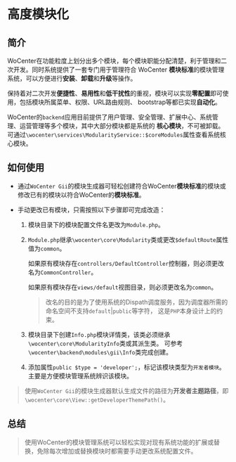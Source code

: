 # 高度模块化 #

## 简介

WoCenter在功能粒度上划分出多个模块，每个模块职能分配清楚，利于管理和二次开发。同时系统提供了一套专门用于管理符合 WoCenter
**模块标准**的模块管理系统，可以方便进行**安装**、**卸载**和**升级**等操作。

保持着对二次开发**便捷性**、**易用性**和**低干扰性**的重视，模块可以实现**零配置**即可使用，包括模块所属菜单、权限、URL路由规则、
bootstrap等都已实现**自动化**。

WoCenter的`backend`应用目前提供了用户管理、安全管理、扩展中心、系统管理、运营管理等多个模块，其中大部分模块都是系统的
**核心模块**，不可被卸载。可通过`\wocenter\services\ModularityService::$coreModules`属性查看系统核心模块。

## 如何使用

- 通过`WoCenter Gii`的模块生成器可轻松创建符合WoCenter**模块标准**的模块或修改已有的模块以符合WoCenter的**模块标准**。

- 手动更改已有模块，只需按照以下步骤即可完成改造：

  1. 模块目录下的模块配置文件名更改为`Module.php`。
  2. `Module.php`继承`\wocenter\core\Modularity`类或更改`$defaultRoute`属性值为`common`。

      如果原有模块存在`controllers/DefaultController`控制器，则必须更改名为`CommonController`。

      如果原有模块存在`views/default`视图目录，则必须更改名为`common`。

     >   改名的目的是为了使用系统的Dispath调度服务，因为调度器所需的命名空间不支持`default`|`public`等字符，
     这是`PHP`本身设计上的约束。

  3. 模块目录下创建`Info.php`模块详情类，该类必须继承`\wocenter\core\ModularityInfo`类或其派生类。
  可参考`\wocenter\backend\modules\gii\Info`类完成创建。

  4. 添加属性`public $type = 'developer';`，标记该模块类型为`开发者模块`。主要是方便模块管理系统辨识该模块。

>   使用`WoCenter Gii`的模块生成器默认生成文件的路径为**开发者主题路径**，即`\wocenter\core\View::getDeveloperThemePath()`。

## 总结

>   使用WoCenter的模块管理系统可以轻松实现对现有系统功能的扩展或替换，免除每次增加或替换模块时都需要手动更改系统配置文件。